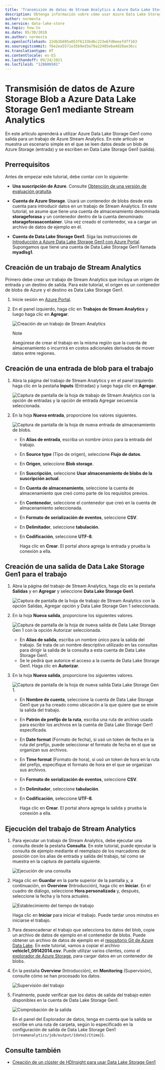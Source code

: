 ```yaml
---
title: 'Transmisión de datos de Stream Analytics a Azure Data Lake Storage Gen1: Azure'
description: Obtenga información sobre cómo usar Azure Data Lake Storage Gen1 como salida para un trabajo de Azure Stream Analytics, con un escenario simple que lee los datos de un blob de Azure Storage.
author: normesta
ms.service: data-lake-store
ms.topic: how-to
ms.date: 05/30/2018
ms.author: normesta
ms.openlocfilehash: 22db3b695a053f6133bd6c223e6fd8eeefdff163
ms.sourcegitcommit: f6e2ea5571e35b9ed3a79a22485eba4d20ae36cc
ms.translationtype: HT
ms.contentlocale: es-ES
ms.lasthandoff: 09/24/2021
ms.locfileid: "128606501"
---
```

# <a name="stream-data-from-azure-storage-blob-into-azure-data-lake-storage-gen1-using-azure-stream-analytics"></a>Transmisión de datos de Azure Storage Blob a Azure Data Lake Storage Gen1 mediante Stream Analytics
En este artículo aprenderá a utilizar Azure Data Lake Storage Gen1 como salida para un trabajo de Azure Stream Analytics. En este artículo se muestra un escenario simple en el que se leen datos desde un blob de Azure Storage (entrada) y se escriben en Data Lake Storage Gen1 (salida).

## <a name="prerequisites"></a>Prerrequisitos
Antes de empezar este tutorial, debe contar con lo siguiente:

* **Una suscripción de Azure**. Consulte [Obtención de una versión de evaluación gratuita](https://azure.microsoft.com/pricing/free-trial/).

* **Cuenta de Azure Storage**. Usará un contenedor de blobs desde esta cuenta para introducir datos en un trabajo de Stream Analytics. En este tutorial, se asume que tiene una cuenta de almacenamiento denominada **storageforasa** y un contenedor dentro de la cuenta denominado **storageforasacontainer**. Una vez creado el contenedor, va a cargar un archivo de datos de ejemplo en él. 
  
* **Cuenta de Data Lake Storage Gen1**. Siga las instrucciones de [Introducción a Azure Data Lake Storage Gen1 con Azure Portal](data-lake-store-get-started-portal.md). Supongamos que tiene una cuenta de Data Lake Storage Gen1 llamada **myadlsg1**. 

## <a name="create-a-stream-analytics-job"></a>Creación de un trabajo de Stream Analytics
Primero debe crear un trabajo de Stream Analytics que incluya un origen de entrada y un destino de salida. Para este tutorial, el origen es un contenedor de blobs de Azure y el destino es Data Lake Storage Gen1.

1. Inicie sesión en [Azure Portal](https://portal.azure.com).

2. En el panel izquierdo, haga clic en **Trabajos de Stream Analytics** y luego haga clic en **Agregar**.

    ![Creación de un trabajo de Stream Analytics](./media/data-lake-store-stream-analytics/create.job.png "Creación de un trabajo de Stream Analytics")

    > [!NOTE]
    > Asegúrese de crear el trabajo en la misma región que la cuenta de almacenamiento o incurrirá en costos adicionales derivados de mover datos entre regiones.
    >

## <a name="create-a-blob-input-for-the-job"></a>Creación de una entrada de blob para el trabajo

1. Abra la página del trabajo de Stream Analytics y en el panel izquierdo haga clic en la pestaña **Inputs** (Entradas) y luego haga clic en **Agregar**.

    ![Captura de pantalla de la hoja de trabajo de Stream Analytics con la opción de entradas y la opción de entrada Agregar secuencia seleccionada.](./media/data-lake-store-stream-analytics/create.input.1.png "Agregar una entrada al trabajo")

2. En la hoja **Nueva entrada**, proporcione los valores siguientes.

    ![Captura de pantalla de la hoja de nueva entrada de almacenamiento de blobs.](./media/data-lake-store-stream-analytics/create.input.2.png "Agregar una entrada al trabajo")

   * En **Alias de entrada**, escriba un nombre único para la entrada del trabajo.
   * En **Source type** (Tipo de origen), seleccione **Flujo de datos**.
   * En **Origen**, seleccione **Blob storage**.
   * En **Suscripción**, seleccione **Usar almacenamiento de blobs de la suscripción actual**.
   * En **Cuenta de almacenamiento**, seleccione la cuenta de almacenamiento que creó como parte de los requisitos previos. 
   * En **Contenedor**, seleccione el contenedor que creó en la cuenta de almacenamiento seleccionada.
   * En **Formato de serialización de eventos**, seleccione **CSV**.
   * En **Delimitador**, seleccione **tabulación**.
   * En **Codificación**, seleccione **UTF-8**.

     Haga clic en **Crear**. El portal ahora agrega la entrada y prueba la conexión a ella.


## <a name="create-a-data-lake-storage-gen1-output-for-the-job"></a>Creación de una salida de Data Lake Storage Gen1 para el trabajo

1. Abra la página del trabajo de Stream Analytics, haga clic en la pestaña **Salidas** y en **Agregar** y seleccione **Data Lake Storage Gen1**.

    ![Captura de pantalla de la hoja de trabajo de Stream Analytics con la opción Salidas, Agregar opción y Data Lake Storage Gen 1 seleccionada.](./media/data-lake-store-stream-analytics/create.output.1.png "Agregar una salida al trabajo")

2. En la hoja **Nueva salida**, proporcione los siguientes valores.

    ![Captura de pantalla de la hoja de nueva salida de Data Lake Storage Gen 1 con la opción Autorizar seleccionada.](./media/data-lake-store-stream-analytics/create.output.2.png "Agregar una salida al trabajo")

    * En **Alias de salida**, escriba un nombre único para la salida del trabajo. Se trata de un nombre descriptivo utilizado en las consultas para dirigir la salida de la consulta a esta cuenta de Data Lake Storage Gen1.
    * Se le pedirá que autorice el acceso a la cuenta de Data Lake Storage Gen1. Haga clic en **Autorizar**.

3. En la hoja **Nueva salida**, proporcione los siguientes valores.

    ![Captura de pantalla de la hoja de nueva salida Data Lake Storage Gen 1.](./media/data-lake-store-stream-analytics/create.output.3.png "Agregar una salida al trabajo")

   * En **Nombre de cuenta**, seleccione la cuenta de Data Lake Storage Gen1 que ya ha creado como ubicación a la que quiere que se envíe la salida del trabajo.
   * En **Patrón de prefijo de la ruta**, escriba una ruta de archivo usada para escribir los archivos en la cuenta de Data Lake Storage Gen1 especificada.
   * En **Date format** (Formato de fecha), si usó un token de fecha en la ruta del prefijo, puede seleccionar el formato de fecha en el que se organizan sus archivos.
   * En **Time format** (Formato de hora), si usó un token de hora en la ruta del prefijo, especifique el formato de hora en el que se organizan sus archivos.
   * En **Formato de serialización de eventos**, seleccione **CSV**.
   * En **Delimitador**, seleccione **tabulación**.
   * En **Codificación**, seleccione **UTF-8**.
    
     Haga clic en **Crear**. El portal ahora agrega la salida y prueba la conexión a ella.
    
## <a name="run-the-stream-analytics-job"></a>Ejecución del trabajo de Stream Analytics

1. Para ejecutar un trabajo de Stream Analytics, debe ejecutar una consulta desde la pestaña **Consulta**. En este tutorial, puede ejecutar la consulta de ejemplo mediante el reemplazo de los marcadores de posición con los alias de entrada y salida del trabajo, tal como se muestra en la captura de pantalla siguiente.

    ![Ejecución de una consulta](./media/data-lake-store-stream-analytics/run.query.png "Ejecutar consulta")

2. Haga clic en **Guardar** en la parte superior de la pantalla y, a continuación, en **Overview** (Introducción), haga clic en **Iniciar**. En el cuadro de diálogo, seleccione **Hora personalizada** y, después, seleccione la fecha y la hora actuales.

    ![Establecimiento del tiempo de trabajo](./media/data-lake-store-stream-analytics/run.query.2.png "Establecer el tiempo de trabajo")

    Haga clic en **Iniciar** para iniciar el trabajo. Puede tardar unos minutos en iniciarse el trabajo.

3. Para desencadenar el trabajo que selecciona los datos del blob, copie un archivo de datos de ejemplo en el contenedor de blobs. Puede obtener un archivo de datos de ejemplo en el [repositorio Git de Azure Data Lake](https://github.com/Azure/usql/tree/master/Examples/Samples/Data/AmbulanceData/Drivers.txt). En este tutorial, vamos a copiar el archivo **vehicle1_09142014.csv**. Puede utilizar varios clientes, como el [explorador de Azure Storage](https://storageexplorer.com/), para cargar datos en un contenedor de blobs.

4. En la pestaña **Overview** (Introducción), en **Monitoring** (Supervisión), consulte cómo se han procesado los datos.

    ![Supervisión del trabajo](./media/data-lake-store-stream-analytics/run.query.3.png "Supervisar el trabajo")

5. Finalmente, puede verificar que los datos de salida del trabajo estén disponibles en la cuenta de Data Lake Storage Gen1. 

    ![Comprobación de la salida](./media/data-lake-store-stream-analytics/run.query.4.png "Comprobar salida")

    En el panel del Explorador de datos, tenga en cuenta que la salida se escribe en una ruta de carpeta, según lo especificado en la configuración de salida de Data Lake Storage Gen1 (`streamanalytics/job/output/{date}/{time}`).  

## <a name="see-also"></a>Consulte también
* [Creación de un clúster de HDInsight para usar Data Lake Storage Gen1](data-lake-store-hdinsight-hadoop-use-portal.md)
